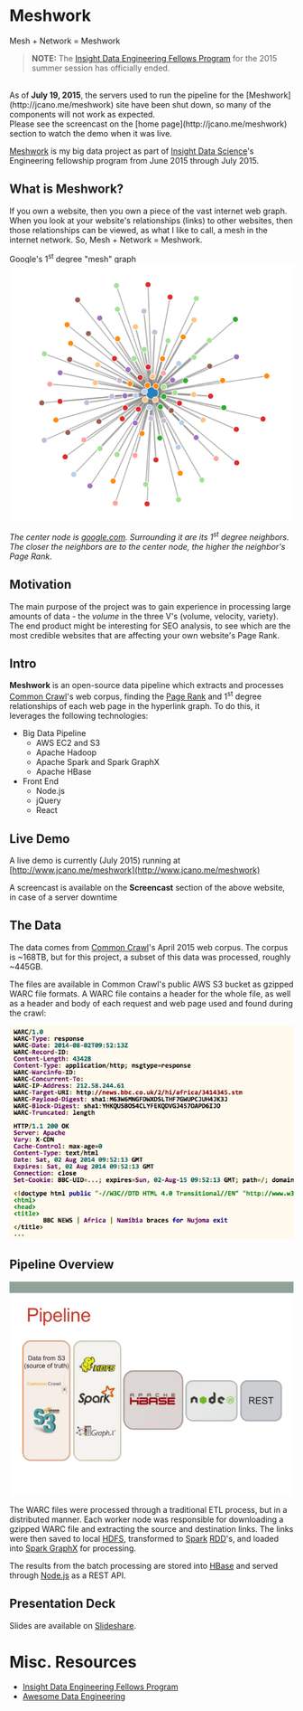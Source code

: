 Meshwork
=======
Mesh + Network = Meshwork

> <b>NOTE:</b> The [Insight Data Engineering Fellows Program](http://insightdataengineering.com/) for the 2015 summer session has officially ended. 
<br>
As of <b>July 19, 2015</b>, the servers used to run the pipeline for the [Meshwork](http://jcano.me/meshwork) site have been shut down, so many of the components will not work as expected. 
<br>
Please see the screencast on the [home page](http://jcano.me/meshwork) section to watch the demo when it was live.

[Meshwork](http://jcano.me/meshwork) is my big data project as part of [Insight Data Science](http://insightdataengineering.com/)'s Engineering fellowship program from June 2015 through July 2015.

## What is Meshwork?
If you own a website, then you own a piece of the vast internet web graph. When you look at your website's relationships (links) to other websites, then those relationships can be viewed, as what I like to call, a mesh in the internet network. So, Mesh + Network = Meshwork.

Google's 1<sup>st</sup> degree "mesh" graph
![google-mesh](github/images/meshgraph.png)

*The center node is [google.com](http://www.google.com). Surrounding it are its 1<sup>st</sup> degree neighbors. The closer the neighbors are to the center node, the higher the neighbor's Page Rank.*

## Motivation
The main purpose of the project was to gain experience in processing large amounts of data - the *volume* in the three V's (volume, velocity, variety).
The end product might be interesting for SEO analysis, to see which are the most credible websites that are affecting your own website's Page Rank.

## Intro
**Meshwork** is an open-source data pipeline which extracts and processes [Common Crawl](http://commoncrawl.org)'s web corpus, finding the [Page Rank](http://ilpubs.stanford.edu:8090/422/1/1999-66.pdf) and 1<sup>st</sup> degree relationships of each web page in the hyperlink graph. To do this, it leverages the following technologies:

- Big Data Pipeline
    - AWS EC2 and S3
    - Apache Hadoop
    - Apache Spark and Spark GraphX
    - Apache HBase
- Front End
    - Node.js
    - jQuery
    - React

## Live Demo
A live demo is currently (July 2015) running at [http://www.jcano.me/meshwork](http://www.jcano.me/meshwork)

A screencast is available on the **Screencast** section of the above website, in case of a server downtime

## The Data
The data comes from [Common Crawl](http://commoncrawl.org)'s April 2015 web corpus. The corpus is ~168TB, but for this project, a subset of this data was processed, roughly ~445GB.

The files are available in Common Crawl's public AWS S3 bucket as gzipped WARC file formats. A WARC file contains a header for the whole file, as well as a header and body of each request and web page used and found during the crawl:

![warc-file](github/images/warc-file.png)

## Pipeline Overview
![pipline](github/images/pipeline.png)

The WARC files were processed through a traditional ETL process, but in a distributed manner. Each worker node was responsible for downloading a gzipped WARC file and extracting the source and destination links. The links were then saved to local [HDFS](http://hadoop.apache.org), transformed to [Spark](https://spark.apache.org) [RDD](https://www.cs.berkeley.edu/~matei/papers/2012/nsdi_spark.pdf)'s, and loaded into [Spark GraphX](https://spark.apache.org/graphx/) for processing.

The results from the batch processing are stored into [HBase](https://hbase.apache.org) and served through [Node.js](https://nodejs.org) as a REST API.

## Presentation Deck
Slides are available on [Slideshare](http://www.slideshare.net/JustinCano/justin-cano-demo-50074846).

# Misc. Resources
- [Insight Data Engineering Fellows Program](http://www.insightdataengineering.com)
- [Awesome Data Engineering](https://github.com/igorbarinov/awesome-data-engineering)
